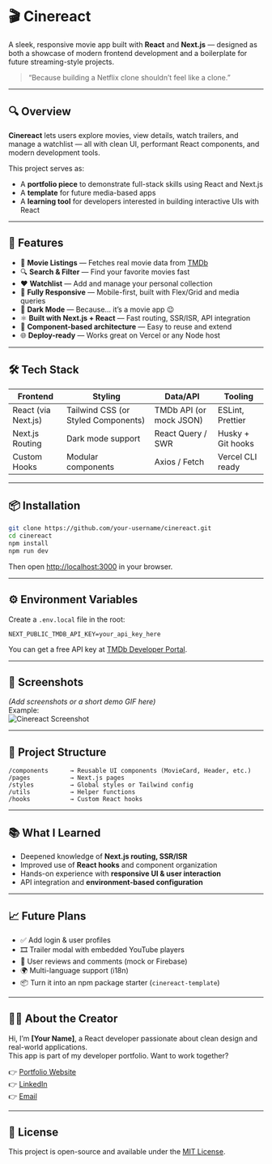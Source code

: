 # 🎬 Cinereact

A sleek, responsive movie app built with **React** and **Next.js** — designed as both a showcase of modern frontend development and a boilerplate for future streaming-style projects.

> “Because building a Netflix clone shouldn’t feel like a clone.”

---

## 🔍 Overview

**Cinereact** lets users explore movies, view details, watch trailers, and manage a watchlist — all with clean UI, performant React components, and modern development tools.

This project serves as:
- A **portfolio piece** to demonstrate full-stack skills using React and Next.js
- A **template** for future media-based apps
- A **learning tool** for developers interested in building interactive UIs with React

---

## 🚀 Features

- 🎥 **Movie Listings** — Fetches real movie data from [TMDb](https://www.themoviedb.org/)
- 🔍 **Search & Filter** — Find your favorite movies fast
- ❤️ **Watchlist** — Add and manage your personal collection
- 📱 **Fully Responsive** — Mobile-first, built with Flex/Grid and media queries
- 🌙 **Dark Mode** — Because… it’s a movie app 😉
- ⚛️ **Built with Next.js + React** — Fast routing, SSR/ISR, API integration
- 🧱 **Component-based architecture** — Easy to reuse and extend
- 🌐 **Deploy-ready** — Works great on Vercel or any Node host

---

## 🛠️ Tech Stack

| Frontend        | Styling           | Data/API       | Tooling           |
|-----------------|-------------------|----------------|-------------------|
| React (via Next.js) | Tailwind CSS (or Styled Components) | TMDb API (or mock JSON) | ESLint, Prettier |
| Next.js Routing | Dark mode support | React Query / SWR | Husky + Git hooks |
| Custom Hooks    | Modular components | Axios / Fetch  | Vercel CLI ready  |

---

## 📦 Installation

```bash
git clone https://github.com/your-username/cinereact.git
cd cinereact
npm install
npm run dev
```

Then open [http://localhost:3000](http://localhost:3000) in your browser.

---

## ⚙️ Environment Variables

Create a `.env.local` file in the root:

```env
NEXT_PUBLIC_TMDB_API_KEY=your_api_key_here
```

You can get a free API key at [TMDb Developer Portal](https://developer.themoviedb.org/).

---

## 📸 Screenshots

*(Add screenshots or a short demo GIF here)*  
Example:  
![Cinereact Screenshot](./public/demo.png)

---

## 🧱 Project Structure

```
/components      → Reusable UI components (MovieCard, Header, etc.)
/pages           → Next.js pages
/styles          → Global styles or Tailwind config
/utils           → Helper functions
/hooks           → Custom React hooks
```

---

## 📚 What I Learned

- Deepened knowledge of **Next.js routing, SSR/ISR**
- Improved use of **React hooks** and component organization
- Hands-on experience with **responsive UI & user interaction**
- API integration and **environment-based configuration**

---

## 📈 Future Plans

- ✅ Add login & user profiles
- 🎞️ Trailer modal with embedded YouTube players
- 💬 User reviews and comments (mock or Firebase)
- 🌍 Multi-language support (i18n)
- 📦 Turn it into an npm package starter (`cinereact-template`)

---

## 🧑‍💻 About the Creator

Hi, I’m **[Your Name]**, a React developer passionate about clean design and real-world applications.  
This app is part of my developer portfolio. Want to work together?

👉 [Portfolio Website](https://yourwebsite.com)  
👉 [LinkedIn](https://linkedin.com/in/yourname)  
👉 [Email](mailto:you@example.com)

---

## 📄 License

This project is open-source and available under the [MIT License](LICENSE).
